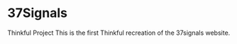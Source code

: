 37Signals
=========

Thinkful Project
 This is the first Thinkful recreation of the 37signals website.
